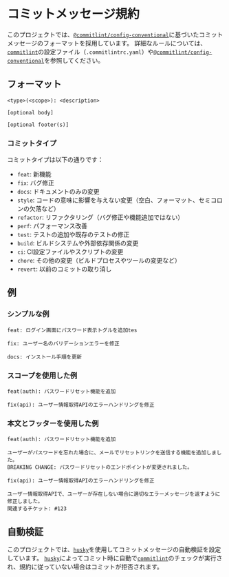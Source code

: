 # コミットメッセージ規約

このプロジェクトでは、[`@commitlint/config-conventional`]に基づいたコミットメッセージのフォーマットを採用しています。
詳細なルールについては、[`commitlint`]の設定ファイル（`.commitlintrc.yaml`）や[`@commitlint/config-conventional`]を参照してください。

## フォーマット

```text
<type>(<scope>): <description>

[optional body]

[optional footer(s)]
```

### コミットタイプ

コミットタイプは以下の通りです：

- `feat`: 新機能
- `fix`: バグ修正
- `docs`: ドキュメントのみの変更
- `style`: コードの意味に影響を与えない変更（空白、フォーマット、セミコロンの欠落など）
- `refactor`: リファクタリング（バグ修正や機能追加ではない）
- `perf`: パフォーマンス改善
- `test`: テストの追加や既存のテストの修正
- `build`: ビルドシステムや外部依存関係の変更
- `ci`: CI設定ファイルやスクリプトの変更
- `chore`: その他の変更（ビルドプロセスやツールの変更など）
- `revert`: 以前のコミットの取り消し

## 例

### シンプルな例

```text
feat: ログイン画面にパスワード表示トグルを追加tes
```

```text
fix: ユーザー名のバリデーションエラーを修正
```

```text
docs: インストール手順を更新
```

### スコープを使用した例

```text
feat(auth): パスワードリセット機能を追加
```

```text
fix(api): ユーザー情報取得APIのエラーハンドリングを修正
```

### 本文とフッターを使用した例

```text
feat(auth): パスワードリセット機能を追加

ユーザーがパスワードを忘れた場合に、メールでリセットリンクを送信する機能を追加しました。
BREAKING CHANGE: パスワードリセットのエンドポイントが変更されました。
```

```text
fix(api): ユーザー情報取得APIのエラーハンドリングを修正

ユーザー情報取得APIで、ユーザーが存在しない場合に適切なエラーメッセージを返すように修正しました。
関連するチケット: #123
```

## 自動検証

このプロジェクトでは、[`husky`]を使用してコミットメッセージの自動検証を設定しています。
[`husky`]によってコミット時に自動で[`commitlint`]のチェックが実行され、規約に従っていない場合はコミットが拒否されます。

<!-- Links -->

[`@commitlint/config-conventional`]: https://github.com/conventional-changelog/commitlint/tree/master/%40commitlint/config-conventional
[`husky`]: https://typicode.github.io/husky/
[`commitlint`]: https://commitlint.js.org/
